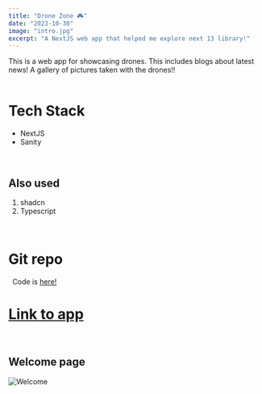 ```yaml
---
title: "Drone Zone 🎮"
date: "2023-10-30"
image: "intro.jpg"
excerpt: "A NextJS web app that helped me explore next 13 library!"
---
```


This is a web app for showcasing drones. This includes blogs about latest news! A gallery of pictures taken with the drones!!  
&nbsp;
# Tech Stack

- NextJS
- Sanity

&nbsp;
## Also used
1. shadcn
1. Typescript

&nbsp;
# Git repo
&nbsp;
Code is [here!](https://github.com/thoushif/dr.git)
&nbsp;
# [Link to app](https://dronezone.vercel.app/)
&nbsp;
 
## Welcome page
![Welcome](intro.jpg)


